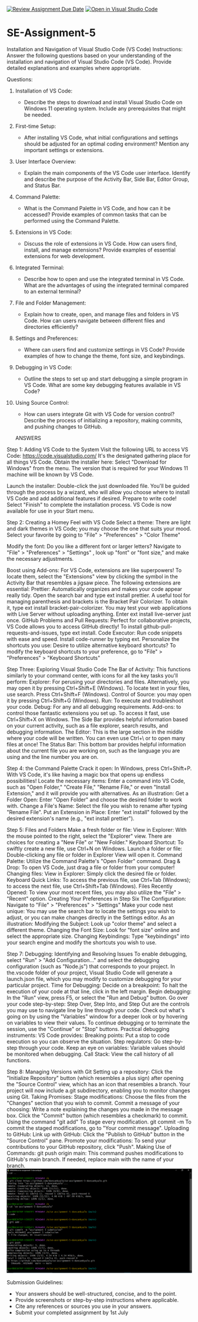 [![Review Assignment Due Date](https://classroom.github.com/assets/deadline-readme-button-22041afd0340ce965d47ae6ef1cefeee28c7c493a6346c4f15d667ab976d596c.svg)](https://classroom.github.com/a/XoLGRbHq)
[![Open in Visual Studio Code](https://classroom.github.com/assets/open-in-vscode-2e0aaae1b6195c2367325f4f02e2d04e9abb55f0b24a779b69b11b9e10269abc.svg)](https://classroom.github.com/online_ide?assignment_repo_id=15282020&assignment_repo_type=AssignmentRepo)
# SE-Assignment-5
Installation and Navigation of Visual Studio Code (VS Code)
 Instructions:
Answer the following questions based on your understanding of the installation and navigation of Visual Studio Code (VS Code). Provide detailed explanations and examples where appropriate.

 Questions:

1. Installation of VS Code:
   - Describe the steps to download and install Visual Studio Code on Windows 11 operating system. Include any prerequisites that might be needed.

2. First-time Setup:
   - After installing VS Code, what initial configurations and settings should be adjusted for an optimal coding environment? Mention any important settings or extensions.

3. User Interface Overview:
   - Explain the main components of the VS Code user interface. Identify and describe the purpose of the Activity Bar, Side Bar, Editor Group, and Status Bar.

4. Command Palette:
   - What is the Command Palette in VS Code, and how can it be accessed? Provide examples of common tasks that can be performed using the Command Palette.

5. Extensions in VS Code:
   - Discuss the role of extensions in VS Code. How can users find, install, and manage extensions? Provide examples of essential extensions for web development.

6. Integrated Terminal:
   - Describe how to open and use the integrated terminal in VS Code. What are the advantages of using the integrated terminal compared to an external terminal?

7. File and Folder Management:
   - Explain how to create, open, and manage files and folders in VS Code. How can users navigate between different files and directories efficiently?

8. Settings and Preferences:
   - Where can users find and customize settings in VS Code? Provide examples of how to change the theme, font size, and keybindings.

9. Debugging in VS Code:
   - Outline the steps to set up and start debugging a simple program in VS Code. What are some key debugging features available in VS Code?

10. Using Source Control:
    - How can users integrate Git with VS Code for version control? Describe the process of initializing a repository, making commits, and pushing changes to GitHub.

    ANSWERS

Step 1: Adding VS Code to the System
Visit the following URL to access VS Code: https://code.visualstudio.com/ It's the designated gathering place for all things VS Code.
Obtain the installer here: Select "Download for Windows" from the menu. The version that is required for your Windows 11 machine will be known by VS Code.

Launch the installer: Double-click the just downloaded file. You'll be guided through the process by a wizard, who will allow you choose where to install VS Code and add additional features if desired.
Prepare to write code! Select "Finish" to complete the installation process. VS Code is now available for use in your Start menu.

Step 2: Creating a Homey Feel with VS Code
Select a theme: There are light and dark themes in VS Code; you may choose the one that suits your mood. Select your favorite by going to "File" > "Preferences" > "Color Theme" 

Modify the font: Do you like a different font or larger letters? Navigate to "File" > "Preferences" > "Settings" , look up "font" or "font size," and make the necessary adjustments.

Boost using Add-ons: For VS Code, extensions are like superpowers! To locate them, select the "Extensions" view by clicking the symbol in the Activity Bar that resembles a jigsaw piece. The following extensions are essential:
Prettier: Automatically organizes and makes your code appear really tidy. Open the search bar and type ext install prettier.
A useful tool for managing parenthesis and brackets is the Bracket Pair Colorizer. To obtain it, type ext install bracket-pair-colorizer.
You may test your web applications with Live Server without uploading anything. Enter ext install live-server just once.
GitHub Problems and Pull Requests: Perfect for collaborative projects, VS Code allows you to access GitHub directly! To install github-pull-requests-and-issues, type ext install.
Code Executor: Run code snippets with ease and speed. Install code-runner by typing ext.
Personalize the shortcuts you use: Desire to utilize alternative keyboard shortcuts? To modify the keyboard shortcuts to your preference, go to "File" > "Preferences" > "Keyboard Shortcuts" 

Step Three: Exploring Visual Studio Code
The Bar of Activity: This functions similarly to your command center, with icons for all the key tasks you'll perform:
Explorer: For perusing your directories and files. Alternatively, you may open it by pressing  Ctrl+Shift+E (Windows).
To locate text in your files, use search. Press   Ctrl+Shift+F (Windows).
Control of Source: you may open it by pressing  Ctrl+Shift+G (Windows).
Run: To execute and troubleshoot your code.
Debug: For any and all debugging requirements.
Add-ons: to control those fantastic extensions you set up. To access it fast, use Ctrl+Shift+X on Windows.
The Side Bar provides helpful information based on your current activity, such as a file explorer, search results, and debugging information.
The Editor: This is the large section in the middle where your code will be written. You can even use Ctrl+\ or  to open many files at once!
The Status Bar: This bottom bar provides helpful information about the current file you are working on, such as the language you are using and the line number you are on.

Step 4: the Command Palette
Crack it open: In Windows, press Ctrl+Shift+P. With VS Code, it's like having a magic box that opens up endless possibilities!
Locate the necessary items: Enter a command into VS Code, such as "Open Folder," "Create File," "Rename File," or even "Install Extension," and it will provide you with alternatives.
As an illustration:
Get a Folder Open: Enter "Open Folder" and choose the desired folder to work with.
Change a File's Name: Select the file you wish to rename after typing "Rename File".
Put an Extension in Place: Enter "ext install" followed by the desired extension's name (e.g., "ext install prettier").

Step 5: Files and Folders
Make a fresh folder or file:
View in Explorer: With the mouse pointed to the right, select the "Explorer" view. There are choices for creating a "New File" or "New Folder."
Keyboard Shortcut: To swiftly create a new file, use Ctrl+N on Windows.
Launch a folder or file:
Double-clicking any file or folder in Explorer View will open it.
Command Palette: Utilize the Command Palette's "Open Folder" command.
Drag & Drop: To open VS Code, just drag a file or folder from your computer!
Changing files:
View in Explorer: Simply click the desired file or folder.
Keyboard Quick Links: To access the previous file, use Ctrl+Tab (Windows); to access the next file, use Ctrl+Shift+Tab (Windows).
Files Recently Opened: To view your most recent files, you may also utilize the "File" > "Recent" option.
Creating Your Preferences in Step Six
The Configuration: Navigate to "File" > "Preferences" > "Settings" 
Make your code nest unique: You may use the search bar to locate the settings you wish to adjust, or you can make changes directly in the Settings editor.
As an illustration:
Modifying the Subject: Look up "color theme" and select a different theme.
Changing the Font Size: Look for "font size" online and select the appropriate size.
Changing Keybindings: Type "keybindings" into your search engine and modify the shortcuts you wish to use.

Step 7: Debugging: Identifying and Resolving Issues
To enable debugging, select "Run" > "Add Configuration..." and select the debugging configuration (such as "Node.js") that corresponds to your project. In the.vscode folder of your project, Visual Studio Code will generate a launch.json file, which you may modify to customize debugging for your particular project.
Time for Debugging:
Decide on a breakpoint: To halt the execution of your code at that line, click in the left margin.
Begin debugging: In the "Run" view, press F5, or select the "Run and Debug" button.
Go over your code step-by-step: Step Over, Step Into, and Step Out are the controls you may use to navigate line by line through your code.
Check out what's going on by using the "Variables" window for a deeper look or by hovering on variables to view their values.
To continue debugging or to terminate the session, use the "Continue" or "Stop" buttons.
Practical debugging instruments: VS Code provides:
Breaking points: Put a stop to code execution so you can observe the situation.
Step regulators: Go step-by-step through your code.
Keep an eye on variables: Variable values should be monitored when debugging.
Call Stack: View the call history of all functions.

Step 8: Managing Versions with Git
Setting up a repository: Click the "Initialize Repository" button (which resembles a plus sign) after opening the "Source Control" view, which has an icon that resembles a branch. Your project will now include a.git subdirectory, enabling you to monitor changes using Git.
Taking Promises:
Stage modifications: Choose the files from the "Changes" section that you wish to commit.
Commit a message of your choosing: Write a note explaining the changes you made in the message box.
Click the "Commit" button (which resembles a checkmark) to commit.
Using the command "git add" To stage every modification.
git commit -m To commit the staged modifications, go to "Your commit message".
Uploading to GitHub:
Link up with GitHub: Click the "Publish to GitHub" button in the "Source Control" pane.
Promote your modifications: To send your contributions to your GitHub repository, click "Push".
Making Use of Commands:
git push origin main: This command pushes modifications to GitHub's main branch. If needed, replace main with the name of your branch.
![alt text](<Screenshot (72).png>)

 Submission Guidelines:
- Your answers should be well-structured, concise, and to the point.
- Provide screenshots or step-by-step instructions where applicable.
- Cite any references or sources you use in your answers.
- Submit your completed assignment by 1st July 

